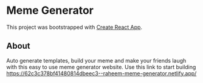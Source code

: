 # Meme Generator

This project was bootstrapped with [Create React App](https://github.com/facebook/create-react-app).

## About

Auto generate templates, build your meme and make your friends laugh with this easy to use meme generator website. Use this link to start building https://62c3c378bf41480814dbeec3--raheem-meme-generator.netlify.app/
